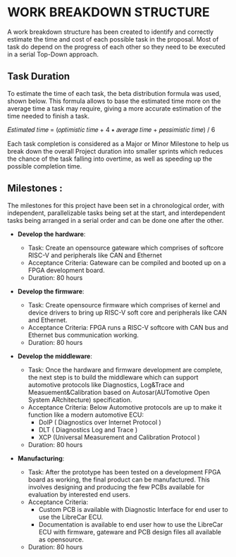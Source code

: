 # WORK BREAKDOWN STRUCTURE

A work breakdown structure has been created to identify and correctly estimate the time and cost of each possible task in the proposal. Most of task do depend on the progress of each other so they need to be executed in a serial Top-Down approach.
 
## Task Duration
To estimate the time of each task, the beta distribution formula was used, shown below. This formula allows to base the estimated time more on the average time a task may require, giving a more accurate estimation of the time needed to finish a task.

𝐸𝑠𝑡𝑖𝑚𝑎𝑡𝑒𝑑 𝑡𝑖𝑚𝑒 = (𝑜𝑝𝑡𝑖𝑚𝑖𝑠𝑡𝑖𝑐 𝑡𝑖𝑚𝑒 + 4 ∗ 𝑎𝑣𝑒𝑟𝑎𝑔𝑒 𝑡𝑖𝑚𝑒 + 𝑝𝑒𝑠𝑠𝑖𝑚𝑖𝑠𝑡𝑖𝑐 𝑡𝑖𝑚𝑒) / 6 

Each task completion is considered as a Major or Minor Milestone to help us break down the overall Project duration into smaller sprints which reduces the chance of the task falling into overtime, as well as speeding up the possible completion time.

## Milestones :
The milestones for this project have been set in a chronological order, with independent, parallelizable tasks being set at the start, and interdependent tasks being arranged in a serial order and can be done one after the other.

* **Develop the hardware**:
    * Task: Create an opensource gateware which comprises of softcore RISC-V and peripherals like CAN and Ethernet
    * Acceptance Criteria: Gateware can be compiled and booted up on a FPGA development board.
    * Duration: 80 hours

* **Develop the firmware**:
    * Task: Create opensource firmware which comprises of kernel and device drivers to bring up RISC-V soft core and peripherals like CAN and Ethernet.
    * Acceptance Criteria: FPGA runs a RISC-V softcore with CAN bus and Ethernet bus communication working.
    * Duration: 80 hours

* **Develop the middleware**:
    * Task: Once the hardware and firmware development are complete, the next step is to build the middleware which can support automotive protocols like Diagnostics, Log&Trace and  Measuement&Calibration based on Autosar(AUTomotive Open System ARchitecture) specification.
    * Acceptance Criteria: Below Automotive protocols are up to make it function like a modern automotive ECU:
	    * DoIP ( Diagnostics over Internet Protocol )
	    * DLT ( Diagnostics Log and Trace ) 
	    * XCP (Universal Measurement and Calibration Protocol )
	* Duration: 80 hours

* **Manufacturing**:
    * Task: After the prototype has been tested on a development FPGA board as working, the final product can be manufactured. This involves designing and producing the few PCBs available for evaluation by interested end users.
    * Acceptance Criteria:
	    * Custom PCB is available with Diagnostic Interface for end user to use the LibreCar ECU.
	    * Documentation is available to end user how to use the LibreCar ECU with firmware, gateware and PCB design files all available as opensource.
	* Duration: 80 hours
